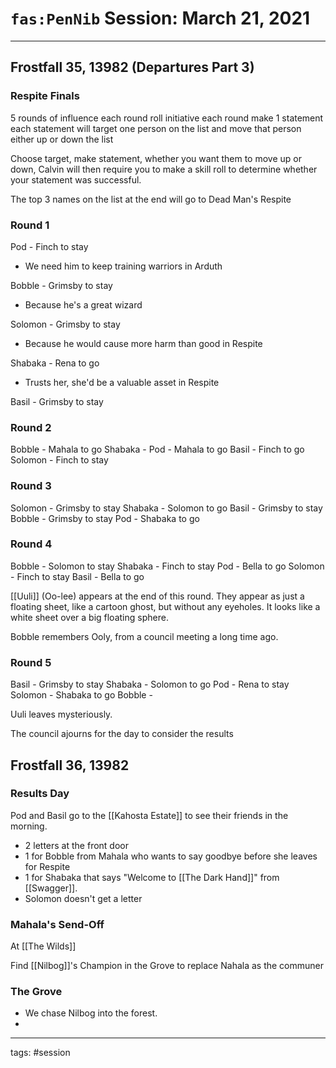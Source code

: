 # `fas:PenNib` Session: March 21, 2021
---

## Frostfall 35, 13982 (Departures Part 3)

### Respite Finals
5 rounds of influence
each round roll initiative
each round make 1 statement
each statement will target one person on the list and move that person either up or down the list

Choose target, make statement, whether you want them to move up or down, Calvin will then require you to make a skill roll to determine whether your statement was successful.

The top 3 names on the list at the end will go to Dead Man's Respite

### Round 1
Pod - Finch to stay
- We need him to keep training warriors in Arduth

Bobble - Grimsby to stay
- Because he's a great wizard

Solomon - Grimsby to stay
- Because he would cause more harm than good in Respite

Shabaka - Rena to go
- Trusts her, she'd be a valuable asset in Respite

Basil - Grimsby to stay

### Round 2
Bobble - Mahala to go
Shabaka - 
Pod - Mahala to go
Basil - Finch to go
Solomon - Finch to stay

### Round 3
Solomon - Grimsby to stay
Shabaka - Solomon to go
Basil - Grimsby to stay
Bobble - Grimsby to stay
Pod - Shabaka to go

### Round 4
Bobble - Solomon to stay
Shabaka - Finch to stay
Pod - Bella to go
Solomon - Finch to stay
Basil - Bella to go

[[Uuli]] (Oo-lee) appears at the end of this round. They appear as just a floating sheet, like a cartoon ghost, but without any eyeholes. It looks like a white sheet over a big floating sphere.

Bobble remembers Ooly,  from a council meeting a long time ago.

### Round 5
Basil - Grimsby to stay
Shabaka - Solomon to go
Pod - Rena to stay
Solomon - Shabaka to go
Bobble - 

Uuli leaves mysteriously.

The council ajourns for the day to consider the results

## Frostfall 36, 13982
### Results Day
Pod and Basil go to the [[Kahosta Estate]] to see their friends in the morning.
- 2 letters at the front door
- 1 for Bobble from Mahala who wants to say goodbye before she leaves for Respite
- 1 for Shabaka that says "Welcome to [[The Dark Hand]]" from [[Swagger]].
- Solomon doesn't get a letter

### Mahala's Send-Off
At [[The Wilds]]

Find [[Nilbog]]'s Champion in the Grove to replace Nahala as the communer

### The Grove
- We chase Nilbog into the forest.
- 




---

tags: #session



